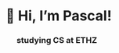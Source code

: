 <h1 align="center"> 👋 Hi, I’m Pascal! </h1>
<h3 align="center">  studying CS at ETHZ&nbsp&nbsp</h3>
